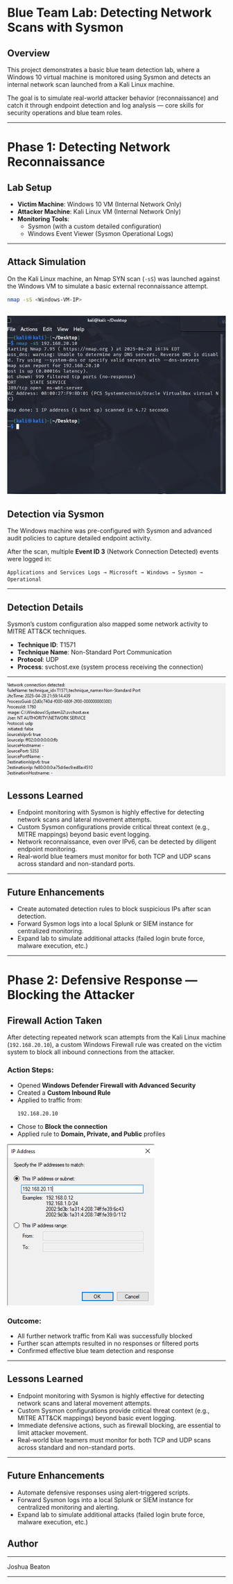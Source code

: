 # Blue Team Lab: Detecting Network Scans with Sysmon

## Overview
This project demonstrates a basic blue team detection lab, where a Windows 10 virtual machine is monitored using Sysmon and detects an internal network scan launched from a Kali Linux machine.

The goal is to simulate real-world attacker behavior (reconnaissance) and catch it through endpoint detection and log analysis — core skills for security operations and blue team roles.

---

# Phase 1: Detecting Network Reconnaissance

## Lab Setup

- **Victim Machine**: Windows 10 VM (Internal Network Only)
- **Attacker Machine**: Kali Linux VM (Internal Network Only)
- **Monitoring Tools**: 
  - Sysmon (with a custom detailed configuration)
  - Windows Event Viewer (Sysmon Operational Logs)

---

## Attack Simulation

On the Kali Linux machine, an Nmap SYN scan (`-sS`) was launched against the Windows VM to simulate a basic external reconnaissance attempt.

```bash
nmap -sS <Windows-VM-IP>
```
![nmap](Lab_1_nmap.png)
---

## Detection via Sysmon

The Windows machine was pre-configured with Sysmon and advanced audit policies to capture detailed endpoint activity.

After the scan, multiple **Event ID 3** (Network Connection Detected) events were logged in:

```
Applications and Services Logs → Microsoft → Windows → Sysmon → Operational
```

---

## Detection Details

Sysmon’s custom configuration also mapped some network activity to MITRE ATT&CK techniques.

- **Technique ID**: T1571
- **Technique Name**: Non-Standard Port Communication
- **Protocol**: UDP
- **Process**: svchost.exe (system process receiving the connection)

---

![details](details.png)

## Lessons Learned

- Endpoint monitoring with Sysmon is highly effective for detecting network scans and lateral movement attempts.
- Custom Sysmon configurations provide critical threat context (e.g., MITRE mappings) beyond basic event logging.
- Network reconnaissance, even over IPv6, can be detected by diligent endpoint monitoring.
- Real-world blue teamers must monitor for both TCP and UDP scans across standard and non-standard ports.

---

## Future Enhancements

- Create automated detection rules to block suspicious IPs after scan detection.
- Forward Sysmon logs into a local Splunk or SIEM instance for centralized monitoring.
- Expand lab to simulate additional attacks (failed login brute force, malware execution, etc.)

---

# Phase 2: Defensive Response — Blocking the Attacker

## Firewall Action Taken

After detecting repeated network scan attempts from the Kali Linux machine (`192.168.20.10`), a custom Windows Firewall rule was created on the victim system to block all inbound connections from the attacker.

### Action Steps:
- Opened **Windows Defender Firewall with Advanced Security**
- Created a **Custom Inbound Rule**
- Applied to traffic from:
  ```
  192.168.20.10
  ```
- Chose to **Block the connection**
- Applied rule to **Domain, Private, and Public** profiles

![image](Blocked_IP.png)

### Outcome:
- All further network traffic from Kali was successfully blocked
- Further scan attempts resulted in no responses or filtered ports
- Confirmed effective blue team detection and response

---

## Lessons Learned

- Endpoint monitoring with Sysmon is highly effective for detecting network scans and lateral movement attempts.
- Custom Sysmon configurations provide critical threat context (e.g., MITRE ATT&CK mappings) beyond basic event logging.
- Immediate defensive actions, such as firewall blocking, are essential to limit attacker movement.
- Real-world blue teamers must monitor for both TCP and UDP scans across standard and non-standard ports.

---

## Future Enhancements

- Automate defensive responses using alert-triggered scripts.
- Forward Sysmon logs into a local Splunk or SIEM instance for centralized monitoring and alerting.
- Expand lab to simulate additional attacks (failed login brute force, malware execution, etc.)

## Author

---
Joshua Beaton

---
